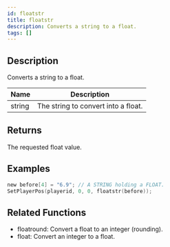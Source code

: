 ```yaml
---
id: floatstr
title: floatstr
description: Converts a string to a float.
tags: []
---
```


<TagLinks />

## Description

Converts a string to a float.

| Name   | Description                         |
| ------ | ----------------------------------- |
| string | The string to convert into a float. |

## Returns

The requested float value.

## Examples

```c
new before[4] = "6.9"; // A STRING holding a FLOAT.
SetPlayerPos(playerid, 0, 0, floatstr(before));
```

## Related Functions

- floatround: Convert a float to an integer (rounding).
- float: Convert an integer to a float.
